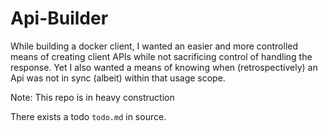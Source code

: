 # Api-Builder

While building a docker client, I wanted an easier and more controlled means
of creating client APIs while not sacrificing control of handling the response.
Yet I also wanted a means of knowing when (retrospectively) an Api was not in
sync (albeit) within that usage scope.

Note: This repo is in heavy construction

There exists a todo `todo.md` in source.
